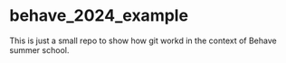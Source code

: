# behave_2024_example
This is just a small repo to show how git workd in the context of Behave summer school.
